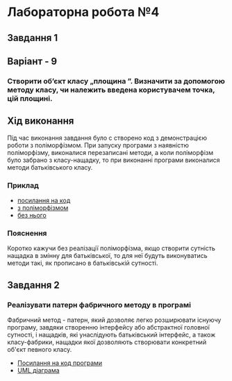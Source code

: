 # Лабораторна робота №4
## Завдання 1
## Варіант - 9
### Створити об’єкт класу „площина  ”. Визначити за допомогою методу класу, чи належить введена користувачем точка, цій площині. 
## Хід виконання
Під час виконання завдання було с створено код з демонстрацією роботи з поліморфізмом.
При запуску програми з наявністю поліморфізму, виконалися перезаписані методи, а коли поліморфізм було забрано з класу-нащадку, то при виконанні програми виконалися методи батьківського класу.
### Приклад
+ [посилання на код](https://github.com/Artem-Pylhun/04-polymorphism-Artem-Pylhun/blob/main/Practice%202/Practice%202/Program.cs)
+ [з поліморфізмом](https://github.com/Artem-Pylhun/04-polymorphism-Artem-Pylhun/blob/main/Override.png)
+ [без нього](https://github.com/Artem-Pylhun/04-polymorphism-Artem-Pylhun/blob/main/No%20override.png)
### Пояснення
Коротко кажучи без реалізації поліморфізма, якщо створити сутність нащадка в змінну для батьківської, то для неї будуть виконуватись методи такі, як прописано в батьківській сутності.
## Завдання 2
### Реалізувати патерн фабричного методу в програмі
Фабричний метод - патерн, який дозволяє легко розширювати існуючу програму, завдяки створенню інтерфейсу або абстрактної головної сутності, і нащадків, які унаслідують батьківський інтерфейс, а також класу-фабрики, нащадки якої дозволяють створювати конкретний об'єкт певного класу.
+ [Посилання на код програми](https://github.com/Artem-Pylhun/04-polymorphism-Artem-Pylhun/blob/main/Practice%202/Practice4_Task2/Program.cs)
+ [UML діаграма](https://github.com/Artem-Pylhun/04-polymorphism-Artem-Pylhun/blob/main/UML%20diagram.png)
